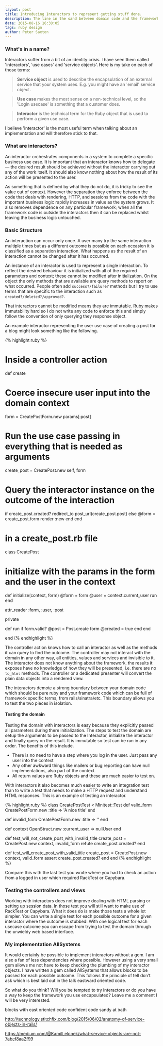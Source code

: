 ```yaml
---
layout: post
title: Introducing Interactors to represent getting stuff done.
description: The line in the sand between domain code and the framework
date: 2015-08-16 16:30:05
tags: ruby design
author: Peter Saxton
---
```


### What's in a name?
Interactors suffer from a bit of an identity crisis. I have seen them called 'interactors', 'use cases' and 'service objects'. Here is my take on each of those terms:

> **Service object** is used to describe the encapsulation of an external service that your system uses. E.g. you might have an 'email' service object.

> **Use case** makes the most sense on a non-technical level, so the 'Login usecase' is something that a customer does.

> **Interactor** is the technical term for the Ruby object that is used to perform a given use case.

I believe 'interactor' is the most useful term when talking about an implementation and will therefore stick to that.

### What are interactors?
An interactor orchestrates components in a system to complete a specific business use case. It is important that an interactor knows how to delegate — the desired result should be achieved without the interactor carrying out any of the work itself. It should also know nothing about how the result of its action will be presented to the user.

As something that is defined by what they do not do, it is tricky to see the value out of context. However the separation they enforce between the code that deals with rendering, HTTP, and sessions from the code with the important business logic rapidly increases in value as the system grows. It also removes dependence on any particular framework; when all the framework code is outside the interactors then it can be replaced whilst leaving the business logic untouched.

### Basic Structure
An interaction can occur only once. A user many try the same interaction multiple times but as a different outcome is possible on each occasion it is classified as a separation interaction. What happens as the result of an interaction cannot be changed after it has occurred.

An instance of an interactor is used to represent a single interaction. To reflect the desired behaviour it is initialized with all of the required parameters and context; these cannot be modified after initialization. On the object the only methods that are available are query methods to report on what occurred. People often add `success?/failure?` methods but I try to use terms that are specific to the interaction such as `created?/deleted?/approved?`.

That interactors cannot be modified means they are immutable. Ruby makes immutability hard so I do not write any code to enforce this and simply follow the convention of only querying they response object.

An example interactor representing the user use case of creating a post for a blog might look something like the following.


{% highlight ruby %}
# Inside a controller action
def create
  # Coerce insecure user input into the domain context
  form = CreatePostForm.new params[:post]

  # Run the use case passing in everything that is needed as arguments
  create_post = CreatePost.new self, form

  # Query the interactor instance on the outcome of the interaction
  if create_post.created?
    redirect_to post_url(create_post.post)
  else
    @form = create_post.form
    render :new
  end
end

# in a create_post.rb file
class CreatePost
  # initialize with the params in the form and the user in the context
  def initialize(context, form)
    @form = form
    @user = context.current_user
    run
  end

  attr_reader :form, :user, :post

  private

  def run
    if form.valid?
      @post = Post.create form
      @created = true
    end
  end

end
{% endhighlight %}

The controller action knows how to call an interactor as well as the methods it can query to find the outcome.
The controller may not interact with the domain in any other way, all entities, values and services and invisible to it.
The interactor does not know anything about the framework, the results it exposes have no knowledge of how they will be presented, i.e. there are no `to_html` methods. The controller or a dedicated presenter will convert the plain data objects into a rendered view.

The interactors demote a strong boundary between your domain code which should be pure ruby and your framework code which can be full of framework specific terms, from rails/sinatra/etc. This boundary allows you to test the two pieces in isolation.

#### Testing the domain
Testing the domain with interactors is easy because they explicitly passed all parameters during there initialization. The steps to test the domain are setup the arguments to be passed to the Interactor, initialize the interactor and finally query on the result. It is immutable so test can be run in any order. The benefits of this include.

- There is no need to have a step where you log in the user. Just pass any user into the context
- Any other awkward things like mailers or bug reporting can have null implementations, also part of the context.
- All return values are Ruby objects and these are much easier to test on.

With interactors it also becomes much easier to write an integration test than to write a test that needs to make a HTTP request and understand HTML responses. This is an example of testing an interactor.

{% highlight ruby %}
class CreatePostTest < Minitest::Test
  def valid_form
    CreatePostForm.new :title => 'A nice title'
  end

  def invalid_form
    CreatePostForm.new :title => '<script>bad code</script>'
  end

  def context
    OpenStruct.new :current_user => nullUser
  end

  def test_will_not_create_post_with_invalid_title
    create_post = CreatePost.new context, invalid_form
    refute create_post.created?
  end

  def test_will_create_post_with_valid_title
    create_post = CreatePost.new context, valid_form
    assert create_post.created?
  end
end
{% endhighlight %}

Compare this with the last test you wrote where you had to check an action from a logged in user which required RackTest or Capybara.

### Testing the controllers and views
Working with interactors does not improve dealing with HTML parsing or setting up session data. In those test you will still want to make use of RackTest or Capybara. What it does do is make those tests a whole lot simpler. You can write a single test for each possible outcome for a given interactor where the outcome is stubbed. With one logical test for each usecase outcome you can escape from trying to test the domain through the unwieldy web based interface.

### My implementation AllSystems
It would certainly be possible to implement interactors without a gem. I am also a fan of less dependencies where possible. However using a very small gem allows me not have to keep checking the plumbing of my interactor objects. I have written a gem called AllSystems that allows blocks to be passed for each possible outcome. This follows the principle of tell don't ask which is best laid out in the talk eastward oriented code.

So what do you think? Will you be tempted to try interactors or do you have a way to keep the framework you use encapsulated? Leave me a comment I will be very interested.

blocks with east oriented code confident code sandy at bath

http://technology.stitchfix.com/blog/2015/06/02/anatomy-of-service-objects-in-rails/

https://medium.com/@KamilLelonek/what-service-objects-are-not-7abef8aa2f99

